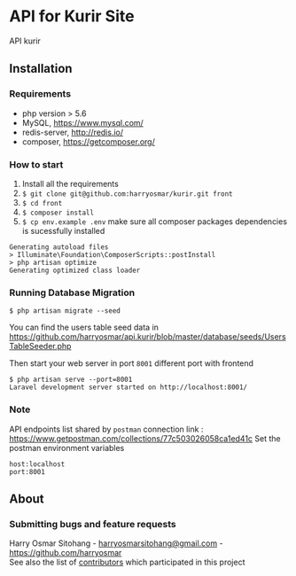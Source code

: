 # API for Kurir Site

API kurir

## Installation

### Requirements
- php version > 5.6
- MySQL, <https://www.mysql.com/>
- redis-server, <http://redis.io/>
- composer, <https://getcomposer.org/>

### How to start
1. Install all the requirements
2. `$ git clone git@github.com:harryosmar/kurir.git front`
3. `$ cd front`
4. `$ composer install`
5. `$ cp env.example .env`
make sure all composer packages dependencies is sucessfully installed
```
Generating autoload files
> Illuminate\Foundation\ComposerScripts::postInstall
> php artisan optimize
Generating optimized class loader
```

### Running Database Migration
```
$ php artisan migrate --seed
```
You can find the users table seed data in https://github.com/harryosmar/api.kurir/blob/master/database/seeds/UsersTableSeeder.php

Then start your web server in port `8001` different port with frontend
```
$ php artisan serve --port=8001
Laravel development server started on http://localhost:8001/
```

### Note
API endpoints list shared by `postman` connection link : https://www.getpostman.com/collections/77c503026058ca1ed41c
Set the postman environment variables
```
host:localhost
port:8001
```


## About

### Submitting bugs and feature requests
Harry Osmar Sitohang - <harryosmarsitohang@gmail.com> - <https://github.com/harryosmar><br />
See also the list of [contributors](https://github.com/onolinus/ApiSurveyOnline/contributors) which participated in this project
